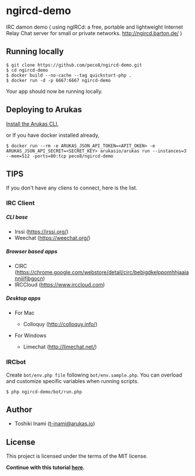 # ngircd-demo 
IRC damon demo ( using ngIRCd: a free, portable and lightweight Internet Relay Chat server for small or private networks. http://ngircd.barton.de/ ) 

## Running locally

```
$ git clone https://github.com/peco8/ngircd-demo.git
$ cd ngircd-demo
$ docker build --no-cache --tag quickstart-php .
$ docker run -d -p 6667:6667 ngircd-demo
```
Your app should now be running locally.

## Deploying to Arukas

[Install the Arukas CLI](https://github.com/arukasio/cli),

or If you have docker installed already,
```
$ docker run --rm -e ARUKAS_JSON_API_TOKEN=<APIT_OKEN> -e ARUKAS_JSON_API_SECRET=<SECRET_KEY> arukasio/arukas run --instances=3 --mem=512 -ports=80:tcp peco8/ngircd-demo
```
## TIPS
If you don't have any cliens to connect, here is the list.

### IRC Client
##### CLI base
- Irssi (https://irssi.org/)
- Weechat (https://weechat.org/)

##### Browser based apps
- CIRC (https://chrome.google.com/webstore/detail/circ/bebigdkelppomhhjaaianniiifjbgocn)
- IRCCloud (https://www.irccloud.com)

##### Desktop apps

- For Mac
  - Colloquy (http://colloquy.info/)

- For Windows
  - Limechat (http://limechat.net/)

### IRCbot
Create `bot/env.php file` following `bot/env.sample.php`.
You can overload and customize specific variables when running scripts.

`$ php ngircd-demo/bot/run.php`

## Author

* Toshiki Inami (<t-inami@arukas.io>)

## License

This project is licensed under the terms of the MIT license.

**Continue with this tutorial [here](/).**

